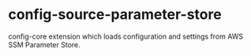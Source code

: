 # config-source-parameter-store
config-core extension which loads configuration and settings from AWS SSM Parameter Store.
